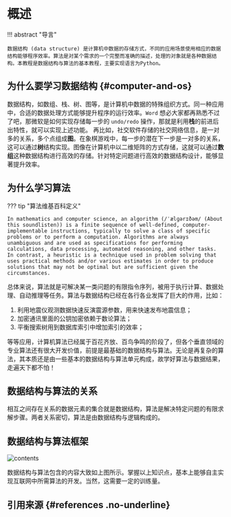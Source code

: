 # 概述

!!! abstract "导言"

    数据结构 (data structure) 是计算机中数据的存储方式，不同的应用场景使用相应的数据结构能够程序效率。算法是对某个需求的一个完整而准确的描述，处理的对象就是各种数据结构。本教程是数据结构与算法的基本教程，主要实现语言为Python。

## 为什么要学习数据结构 {#computer-and-os}

数据结构，如数组、栈、树、图等，是计算机中数据的特殊组织方式。同一种应用中，合适的数据处理方式能够提升程序的运行效率。`Word` 想必大家都再熟悉不过了吧，那微软是如何实现存储每一步的 `undo/redo` 操作，那就是利用**栈**的前进后出特性，就可以实现上述功能。 再比如，社交软件存储的社交网络信息，是一对多的关系，多个点组成**图**。在象棋游戏中，每一步的潜在下一步是一对多的关系，这可以通过**树**结构实现。图像在计算机中以二维矩阵的方式存储，这就可以通过**数组**这种数据结构进行高效的存储。针对特定问题进行高效的数据结构设计，能够显著提升效率。

## 为什么学习算法

??? tip "算法维基百科定义"

    In mathematics and computer science, an algorithm (/ˈælɡərɪðəm/ (About this soundlisten)) is a finite sequence of well-defined, computer-implementable instructions, typically to solve a class of specific problems or to perform a computation. Algorithms are always unambiguous and are used as specifications for performing calculations, data processing, automated reasoning, and other tasks. In contrast, a heuristic is a technique used in problem solving that uses practical methods and/or various estimates in order to produce solutions that may not be optimal but are sufficient given the circumstances.

总体来说，算法就是可解决某一类问题的有限指令序列，被用于执行计算、数据处理、自动推理等任务。算法与数据结构已经在各行各业发挥了巨大的作用，比如：

1. 利用地震仪观测数据快速反演震源参数，用来快速发布地震信息；
2. 加密通讯里面的公钥加密依赖于数论算法；
3. 平衡搜索树用到数据库索引中增加索引的效率；

等等应用，计算机算法已经属于百花齐放、百鸟争鸣的阶段了，但各个垂直领域的专业算法还有很大开发价值，前提是最基础的数据结构与算法。无论是再复杂的算法，其本质还是由一些基本的数据结构与算法单元构成，故学好算法与数据结果，走遍天下都不怕！

## 数据结构与算法的关系

相互之间存在关系的数据元素的集合就是数据结构，算法是解决特定问题的有限求解步骤。两者关系密切，算法是由数据结构与逻辑构成的。

## 数据结构与算法框架

![contents](https://gitee.com/georgegou/gravitychina/raw/picture/202109151110228.jpg)

数据结构与算法包含的内容大致如上图所示。掌握以上知识点，基本上能够自主实现互联网中所需算法的开发。当然，这需要一定的训练量。

## 引用来源 {#references .no-underline}

[^1]: https://www.geeksforgeeks.org/data-structures/?ref=shm

